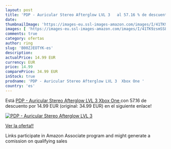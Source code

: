 ```yaml
---
layout: post
title: 'PDP - Auricular Stereo Afterglow LVL 3   al 57.16 % de descuento'
date: 
thumbnailImage: 'https://images-eu.ssl-images-amazon.com/images/I/41TK9zsmSSL._SL200_.jpg'
images: [ 'https://images-eu.ssl-images-amazon.com/images/I/41TK9zsmSSL._SL200_.jpg' ]
comments: true
category: ofertas
author: ring
slug: 'B00ZJEOTYK-es'
description:
actualPrice: 14.99 EUR
currency: EUR
price: 14.99
comparePrice: 34.99 EUR
inStock: true
prodname: 'PDP - Auricular Stereo Afterglow LVL 3  Xbox One '
country: 'es'
---
```


Está [PDP - Auricular Stereo Afterglow LVL 3  Xbox One ](https://www.amazon.es/dp/B00ZJEOTYK/?tag=tolees-21) con 57.16 de descuento por 14.99 EUR (original: 34.99 EUR) en el siguiente enlace!

[![PDP - Auricular Stereo Afterglow LVL 3  ](https://images-eu.ssl-images-amazon.com/images/I/41TK9zsmSSL._SL200_.jpg)](https://www.amazon.es/dp/B00ZJEOTYK/?tag=tolees-21)

[Ver la oferta!!](https://www.amazon.es/dp/B00ZJEOTYK/?tag=tolees-21)

Links participate in Amazon Associate program and might generate a comission on qualifying sales


